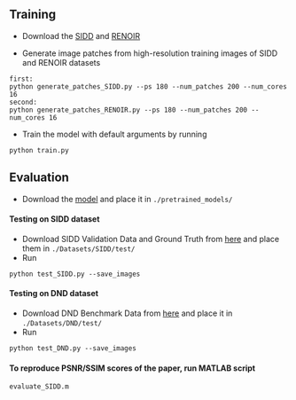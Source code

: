 
## Training
- Download the [SIDD](https://www.eecs.yorku.ca/~kamel/sidd/dataset.php) and [RENOIR](https://ani.stat.fsu.edu/~abarbu/Renoir.html)

- Generate image patches from high-resolution training images of SIDD and RENOIR datasets
```
first: 
python generate_patches_SIDD.py --ps 180 --num_patches 200 --num_cores 16
second:
python generate_patches_RENOIR.py --ps 180 --num_patches 200 --num_cores 16
```
- Train the model with default arguments by running

```
python train.py
```


## Evaluation

- Download the [model](https://drive.google.com/file/d/1LODPt9kYmxwU98g96UrRA0_Eh5HYcsRw/view?usp=sharing) and place it in `./pretrained_models/`

#### Testing on SIDD dataset
- Download SIDD Validation Data and Ground Truth from [here](https://www.eecs.yorku.ca/~kamel/sidd/benchmark.php) and place them in `./Datasets/SIDD/test/`
- Run
```
python test_SIDD.py --save_images
```
#### Testing on DND dataset
- Download DND Benchmark Data from [here](https://noise.visinf.tu-darmstadt.de/downloads/) and place it in `./Datasets/DND/test/`
- Run
```
python test_DND.py --save_images
```

#### To reproduce PSNR/SSIM scores of the paper, run MATLAB script
```
evaluate_SIDD.m
```
